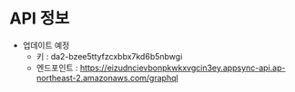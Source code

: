 # API 정보

* 업데이트 예정
    - 키 : da2-bzee5ttyfzcxbbx7kd6b5nbwgi
    - 엔드포인트 :   https://eizudncievbonpkwkxvgcin3ey.appsync-api.ap-northeast-2.amazonaws.com/graphql

